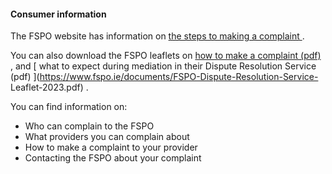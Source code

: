 ####  Consumer information

The FSPO website has information on [ the steps to making a complaint
](https://www.fspo.ie/make-a-complaint/) .

You can also download the FSPO leaflets on [ how to make a complaint (pdf)
](https://www.fspo.ie/documents/How_to_make_a_complaint_to_the_FSPO_leaflet.pdf)
, and [ what to expect during mediation in their Dispute Resolution Service
(pdf) ](https://www.fspo.ie/documents/FSPO-Dispute-Resolution-Service-
Leaflet-2023.pdf) .

You can find information on:

  * Who can complain to the FSPO 
  * What providers you can complain about 
  * How to make a complaint to your provider 
  * Contacting the FSPO about your complaint 
